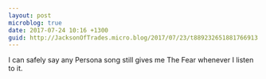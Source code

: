 ```yaml
---
layout: post
microblog: true
date: 2017-07-24 10:16 +1300
guid: http://JacksonOfTrades.micro.blog/2017/07/23/t889232651881766913.html
---
```

I can safely say any Persona song still gives me The Fear whenever I listen to it.
